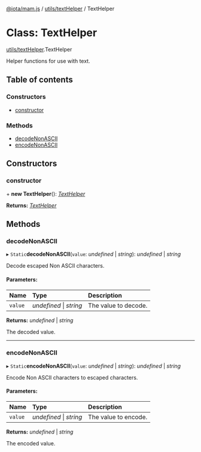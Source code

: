 [@iota/mam.js](../README.md) / [utils/textHelper](../modules/utils_texthelper.md) / TextHelper

# Class: TextHelper

[utils/textHelper](../modules/utils_texthelper.md).TextHelper

Helper functions for use with text.

## Table of contents

### Constructors

- [constructor](utils_texthelper.texthelper.md#constructor)

### Methods

- [decodeNonASCII](utils_texthelper.texthelper.md#decodenonascii)
- [encodeNonASCII](utils_texthelper.texthelper.md#encodenonascii)

## Constructors

### constructor

\+ **new TextHelper**(): [*TextHelper*](utils_texthelper.texthelper.md)

**Returns:** [*TextHelper*](utils_texthelper.texthelper.md)

## Methods

### decodeNonASCII

▸ `Static`**decodeNonASCII**(`value`: *undefined* \| *string*): *undefined* \| *string*

Decode escaped Non ASCII characters.

#### Parameters:

| Name | Type | Description |
| :------ | :------ | :------ |
| `value` | *undefined* \| *string* | The value to decode. |

**Returns:** *undefined* \| *string*

The decoded value.

___

### encodeNonASCII

▸ `Static`**encodeNonASCII**(`value`: *undefined* \| *string*): *undefined* \| *string*

Encode Non ASCII characters to escaped characters.

#### Parameters:

| Name | Type | Description |
| :------ | :------ | :------ |
| `value` | *undefined* \| *string* | The value to encode. |

**Returns:** *undefined* \| *string*

The encoded value.
